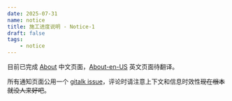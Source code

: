 ```yaml
---
date: 2025-07-31
name: notice
title: 施工进度说明 - Notice-1
draft: false
tags:
    - notice
---
```


目前已完成 [About](/about/) 中文页面，[About-en-US](/en-us/about/) 英文页面待翻译。

所有通知页面公用一个 [gitalk issue](https://github.com/ppq1024/ppq1024.github.io/issues/2)，评论时请注意上下文和信息时效性~~现在根本就没人来好吧~~。
